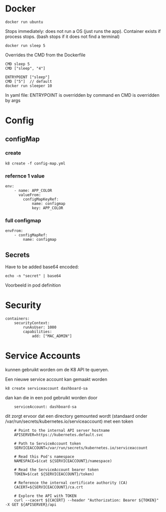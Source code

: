 # Docker

    docker run ubuntu

Stops immediately: does not run a OS (just runs the app). Container exists if process stops. (bash stops if it does not find a terminal)

    docker run sleep 5

Overrides the CMD from the Dockerfile

    CMD sleep 5
    CMD ["sleep", "4"]

    ENTRYPOINT ["sleep"]
    CMD ["5"]  // default
    docker run sleeper 10

In yaml file: ENTRYPOINT is overridden by command en CMD is overridden by args

# Config

## configMap

### create 

    k8 create -f config-map.yml

### refernce 1 value

    env:
        - name: APP_COLOR
          valueFrom:
            configMapKeyRef:
                name: configmap
                key: APP_COLOR

### full configmap

    envFrom:
        - configMapRef:
            name: configmap

## Secrets

Have to be added base64 encoded: 

    echo -n "secret" | base64

Voorbeeld in pod definition

# Security

    containers:
        securityContext:
            runAsUser: 1000
            capabilities:
                add: ["MAC_ADMIN"]


# Service Accounts

kunnen gebruikt worden om de K8 API te queryen. 

Een nieuwe service account kan gemaakt worden

    k8 create serviceaccount dashboard-sa

dan kan die in een pod gebruikt worden door

        serviceAccount: dashboard-sa

dit zorgt ervoor dat een directory gemounted wordt (standaard onder /var/run/secrets/kubernetes.io/serviceaccount) met een token

```
    # Point to the internal API server hostname
    APISERVER=https://kubernetes.default.svc

    # Path to ServiceAccount token
    SERVICEACCOUNT=/var/run/secrets/kubernetes.io/serviceaccount

    # Read this Pod's namespace
    NAMESPACE=$(cat ${SERVICEACCOUNT}/namespace)

    # Read the ServiceAccount bearer token
    TOKEN=$(cat ${SERVICEACCOUNT}/token)

    # Reference the internal certificate authority (CA)
    CACERT=${SERVICEACCOUNT}/ca.crt

    # Explore the API with TOKEN
    curl --cacert ${CACERT} --header "Authorization: Bearer ${TOKEN}" -X GET ${APISERVER}/api

```

